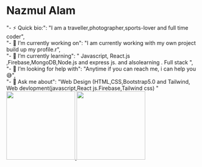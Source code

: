 # Nazmul Alam
 "- ⚡ Quick bio:":                           "I am a traveller,photographer,sports-lover and full time coder", <br>
        "- 🔭 I’m currently working on":      "I am currently working with my own project build up my profile.r", <br>
        "- 🌱 I’m currently learning":        " Javascript, React.js ,Firebase,MongoDB,Node.js and express js. and alsolearning . Full stack ", <br>
        "- 🤔 I’m looking for help with":     "Anytime if you can reach me, i can help you 😅",<br>
        "- 💬 Ask me about":                  "Web Design (HTML,CSS,Bootstrap5.0 and Tailwind, Web devlopment(javascript,React js.Firebase,Tailwind css)  " <br><a href="https://github.com/shawonkst15">
  <img height="180em" src="https://github-readme-stats.vercel.app/api?username=shawonkst15&theme=buefy&show_icons=true" />
  <img height="180em" src="https://github-readme-stats.vercel.app/api/top-langs/?username=shawonkst15&theme=buefy&layout=compact" />
</a>
